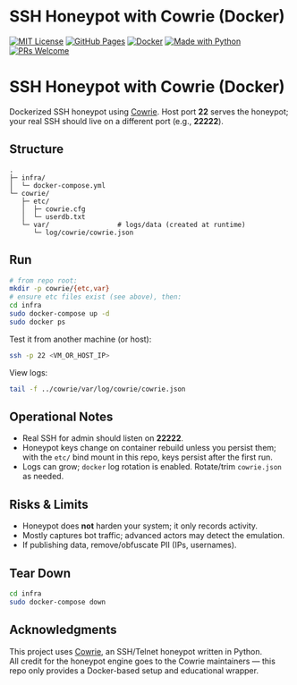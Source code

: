 # SSH Honeypot with Cowrie (Docker)

[![MIT License](https://img.shields.io/badge/license-MIT-green.svg)](./LICENSE)
[![GitHub Pages](https://img.shields.io/badge/docs-GitHub%20Pages-blue.svg)](https://github.com/ufukulaserdem/ssh-honeypot-cowrie)
[![Docker](https://img.shields.io/badge/docker-cowrie-blue?logo=docker)](https://hub.docker.com/r/cowrie/cowrie)
[![Made with Python](https://img.shields.io/badge/made%20with-Python%203.11-yellow.svg?logo=python)](https://www.python.org/)
[![PRs Welcome](https://img.shields.io/badge/PRs-welcome-brightgreen.svg?style=flat)](./CONTRIBUTING.md)

# SSH Honeypot with Cowrie (Docker)

Dockerized SSH honeypot using [Cowrie](https://github.com/cowrie/cowrie).
Host port **22** serves the honeypot; your real SSH should live on a different port (e.g., **22222**).

## Structure
```
.
├─ infra/
│  └─ docker-compose.yml
└─ cowrie/
   ├─ etc/
   │  ├─ cowrie.cfg
   │  └─ userdb.txt
   └─ var/                 # logs/data (created at runtime)
      └─ log/cowrie/cowrie.json
```

## Run
```bash
# from repo root:
mkdir -p cowrie/{etc,var}
# ensure etc files exist (see above), then:
cd infra
sudo docker-compose up -d
sudo docker ps
```

Test it from another machine (or host):
```bash
ssh -p 22 <VM_OR_HOST_IP>
```

View logs:
```bash
tail -f ../cowrie/var/log/cowrie/cowrie.json
```

## Operational Notes
- Real SSH for admin should listen on **22222**.
- Honeypot keys change on container rebuild unless you persist them; with the `etc/` bind mount in this repo, keys persist after the first run.
- Logs can grow; `docker` log rotation is enabled. Rotate/trim `cowrie.json` as needed.

## Risks & Limits
- Honeypot does **not** harden your system; it only records activity.
- Mostly captures bot traffic; advanced actors may detect the emulation.
- If publishing data, remove/obfuscate PII (IPs, usernames).

## Tear Down
```bash
cd infra
sudo docker-compose down
```
## Acknowledgments

This project uses [Cowrie](https://github.com/cowrie/cowrie), an SSH/Telnet honeypot written in Python.  
All credit for the honeypot engine goes to the Cowrie maintainers — this repo only provides a Docker-based setup and educational wrapper.
